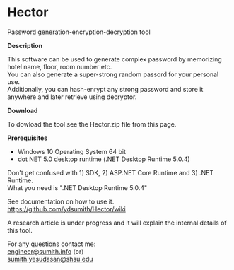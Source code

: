 # Hector
Password generation-encryption-decryption tool

**Description**

This software can be used to generate complex password by memorizing hotel name, floor, room number etc.  
You can also generate a super-strong random passord for your personal use.  
Additionally, you can hash-enrypt any strong password and store it anywhere and later retrieve using decryptor.  

**Download**  

To dowload the tool see the Hector.zip file from this page.  

**Prerequisites**

- Windows 10 Operating System 64 bit  
- dot NET 5.0 desktop runtime (.NET Desktop Runtime 5.0.4)  

Don't get confused with 1) SDK, 2) ASP.NET Core Runtime and 3) .NET Runtime.  
What you need is ".NET Desktop Runtime 5.0.4"

See documentation on how to use it.  
https://github.com/ydsumith/Hector/wiki

A research article is under progress and it will explain the internal details of this tool.  

For any questions contact me:  
engineer@sumith.info  (or)  
sumith.yesudasan@shsu.edu
